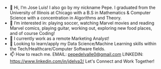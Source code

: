 - 👋 Hi, I’m Jose Luis! I also go by my nickname Pepe. I graduated from the University of Illinois at Chicago with a B.S in Mathematics & Computer Science with a concentration in Algorithms and Theory.
- 👀 I’m interested in: playing soccer, watching Marvel movies and reading Marvel comics, playing guitar, working out, exploring new food places, and of course Coding!
- 🌱 I currently work as a remote Marketing Analyst!
- 💞️ Looking to learn/apply my Data Science/Machine Learning skills within the Tech/Healthcare/Computer Software fields.
- 📫 How to reach me. EMAIL: pepedelvalle0@gmail.com LINKEDIN: https://www.linkedin.com/in/jdelva2/
Let's Connect and Work Together! 


